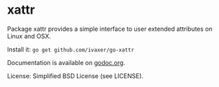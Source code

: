 xattr
=====

Package xattr provides a simple interface to user extended attributes on Linux and OSX.

Install it: `go get github.com/ivaxer/go-xattr`

Documentation is available on [godoc.org](http://godoc.org/github.com/ivaxer/go-xattr).

License: Simplified BSD License (see LICENSE).
